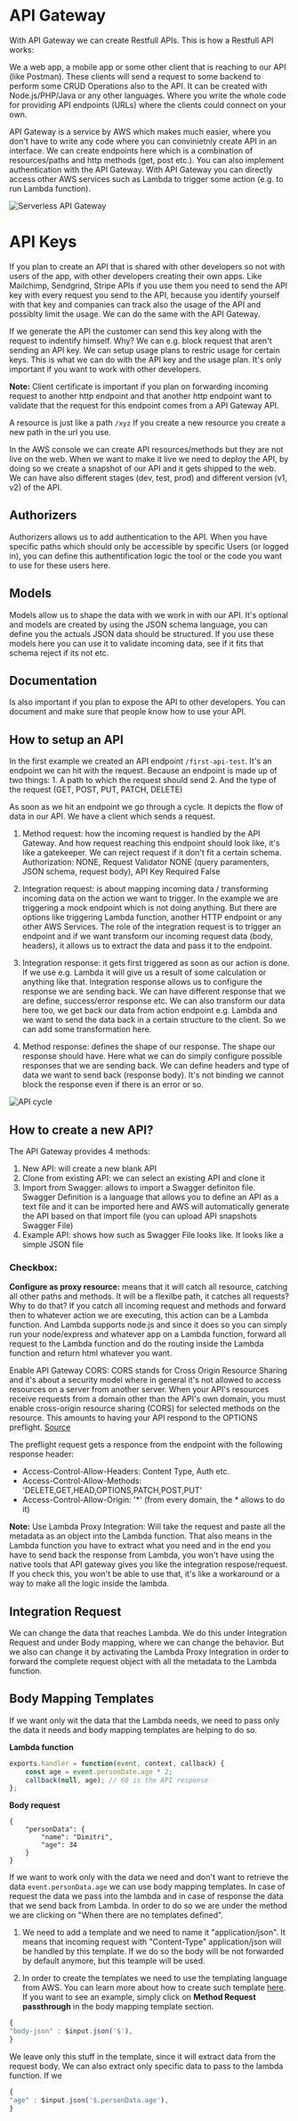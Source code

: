 # API Gateway

With API Gateway we can create Restfull APIs. This is how a Restfull API works:

We a web app, a mobile app or some other client that is reaching to our API (like Postman). These clients will send a request to some backend to perform some CRUD Operations also to the API. It can be created with Node.js/PHP/Java or any other languages. Where you write the whole code for providing API endpoints (URLs) where the clients could connect on your own. 

API Gateway is a service by AWS which makes much easier, where you don't have to write any code where you can convinietnly create API in an interface. We can create endpoints here which is a combination of resources/paths and http methods (get, post etc.). You can also implement authentication with the API Gateway. With API Gateway you can directly access other AWS services such as Lambda to trigger some action (e.g. to run Lambda function). 

![Serverless API Gateway](https://github.com/mittyo/javascript-pocketguide/blob/master/serverless/aws-api-gateway.png)

# API Keys

If you plan to create an API that is shared with other developers so not with users of the app, with other developers creating their own apps. Like Mailchimp, Sendgrind, Stripe APIs if you use them you need to send the API key with every request you send to the API, because you identify yourself with that key and companies can track also the usage of the API and possiblty limit the usage. We can do the same with the API Gateway. 

If we generate the API the customer can send this key along with the request to indentify himself. Why? We can e.g. block request that aren't sending an API key. We can setup usage plans to restric usage for certain keys. This is what we can do with the API key and the usage plan. It's only important if you want to work with other developers. 

**Note:** Client certificate is important if you plan on forwarding incoming request to another http endpoint and that another http endpoint want to validate that the request for this endpoint comes from a API Gateway API. 

A resource is just like a path `/xyz` If you create a new resource you create a new path in the url you use. 

In the AWS console we can create API resources/methods but they are not live on the web. When we want to make it live we need to deploy the API, by doing so we create a snapshot of our API and it gets shipped to the web. We can have also different stages (dev, test, prod) and different version (v1, v2) of the API.

## Authorizers

Authorizers allows us to add authentication to the API. When you have specific paths which should only be accessible by specific Users (or logged in), you can define this authentification logic the tool or the code you want to use for these users here. 

## Models

Models allow us to shape the data with we work in with our API. It's optional and models are created by using the JSON schema language, you can define you the actuals JSON data should be structured. If you use these models here you can use it to validate incoming data, see if it fits that schema reject if its not etc. 

## Documentation

Is also important if you plan to expose the API to other developers. You can document and make sure that people know how to use your API.

## How to setup an API

In the first example we created an API endpoint `/first-api-test`. It's an endpoint we can hit with the request. Because an endpoint is made up of two things:
    1. A path to which the request should send 
    2. And the type of the request (GET, POST, PUT, PATCH, DELETE)

As soon as we hit an endpoint we go through a cycle. It depicts the flow of data in our API. We have a client which sends a request. 

1. Method request: how the incoming request is handled by the API Gateway. And how request reaching this endpoint should look like, it's like a gatekeeper. We can reject request if it don't fit a certain schema. Authorization: NONE, Request Validator NONE (query paramenters, JSON schema, request body), API Key Required False

2. Integration request: is about mapping incoming data / transforming incoming data on the action we want to trigger. In the example we are triggering a mock endpoint which is not doing anything. But there are options like triggering Lambda function, another HTTP endpoint or any other AWS Services. The role of the integration request is to trigger an endpoint and if we want transform our incoming request data (body, headers), it allows us to extract the data and pass it to the endpoint.

3. Integration response: it gets first triggered as soon as our action is done. If we use e.g. Lambda it will give us a result of some calculation or anything like that. Integration response allows us to configure the response we are sending back. We can have different response that we are define, success/error response etc. We can also transform our data here too, we get back our data from action endpoint e.g. Lambda and we want to send the data back in a certain structure to the client. So we can add some transformation here. 

4. Method response: defines the shape of our response. The shape our response should have. Here what we can do simply configure possible responses that we are sending back. We can define headers and type of data we want to send back (response body). It's not binding we cannot block the response even if there is an error or so. 

![API cycle](https://github.com/mittyo/javascript-pocketguide/blob/master/serverless/aws-api-cycle.png)

## How to create a new API?

The API Gateway provides 4 methods:
1. New API: will create a new blank API
2. Clone from existing API: we can select an existing API and clone it
3. Import from Swagger: allows to import a Swagger definiton file. Swagger Definition is a language that allows you to define an API as a text file and it can be imported here and AWS will automatically generate the API based on that import file (you can upload API snapshots Swagger File)
4. Example API: shows how such as Swagger File looks like. It looks like a simple JSON file

### Checkbox:

**Configure as proxy resource:** means that it will catch all resource, catching all other paths and methods. It will be a flexilbe path, it catches all requests? Why to do that? If you catch all incoming request and methods and forward then to whatever action we are executing, this action can be a Lambda function. And Lambda supports node.js and since it does so you can simply run your node/express and whatever app on a Lambda function, forward all request to the Lambda function and do the routing inside the Lambda function and return html whatever you want. 

Enable API Gateway CORS: CORS stands for Cross Origin Resource Sharing and it's about a security model where in general it's not allowed to access resources on a server from another server. When your API's resources receive requests from a domain other than the API's own domain, you must enable cross-origin resource sharing (CORS) for selected methods on the resource. This amounts to having your API respond to the OPTIONS preflight. [Source](https://docs.aws.amazon.com/apigateway/latest/developerguide/how-to-cors.html)

The preflight request gets a responce from the endpoint with the following response header:
* Access-Control-Allow-Headers: Content Type, Auth etc.
* Access-Control-Allow-Methods: 'DELETE,GET,HEAD,OPTIONS,PATCH,POST,PUT'
* Access-Control-Allow-Origin: '*' (from every domain, the * allows to do it)

**Note:** Use Lambda Proxy Integration: Will take the request and paste all the metadata as an object into the Lambda function. That also means in the Lambda function you have to extract what you need and in the end you have to send back the response from Lambda, you won't have using the native tools that API gateway gives you like the integration respose/request. If you check this, you won't be able to use that, it's like a workaround or a way to make all the logic inside the lambda.  

## Integration Request

We can change the data that reaches Lambda. We do this under Integration Request and under Body mapping, where we can change the behavior. But we also can change it by activating the Lambda Proxy Integration in order to forward the complete request object with all the metadata to the Lambda function. 

## Body Mapping Templates

If we want only wit the data that the Lambda needs, we need to pass only the data it needs and body mapping templates are helping to do so.

**Lambda function**
```js
exports.handler = function(event, context, callback) {
    const age = event.personDate.age * 2;
    callback(null, age); // 68 is the API response
};

```

**Body request**
```
{
    "personData": {
        "name": "Dimitri",
        "age": 34
    }
}
```

If we want to work only with the data we need and don't want to retrieve the data `event.personData.age` we can use body mapping templates. In case of request the data we pass into the lambda and in case of response the data that we send back from Lambda. In order to do so we are under the method we are clicking on "When there are no templates defined". 

1. We need to add a template and we need to name it "application/json". It means that incoming request with "Content-Type" application/json will be handled by this template. If we do so the body will be not forwarded by default anymore, but this teample will be used.

2. In order to create the templates we need to use the templating language from AWS. You can learn more about how to create such template [here](https://docs.aws.amazon.com/apigateway/latest/developerguide/api-gateway-mapping-template-reference.html). If you want to see an example, simply click on **Method Request passthrough** in the body mapping template section. 

```js
{
"body-json" : $input.json('$'),
}

```
We leave only this stuff in the template, since it will extract data from the request body. We can also extract only specific data to pass to the lambda function. If we 

```js
{
"age" : $input.json('$.personData.age'),
}

```
